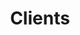 ---
title: Clients
longTitle: 'Clients'
tags:
- gccommon
french:
- "[[Client]]"
usedFor:
- "[[Customers]]"
---